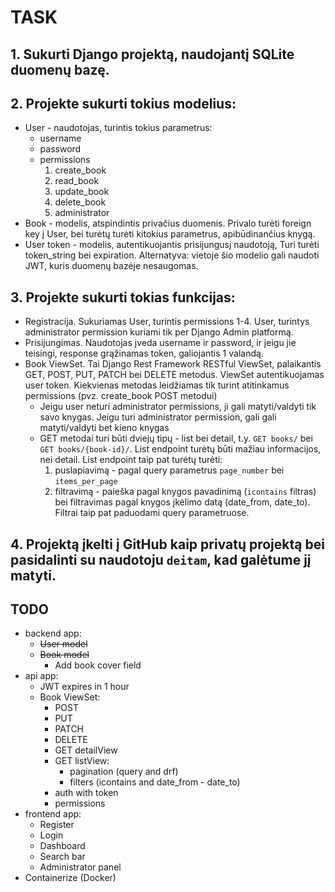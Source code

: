 # TASK

## 1. Sukurti Django projektą, naudojantį SQLite duomenų bazę.

## 2. Projekte sukurti tokius modelius:

* User - naudotojas, turintis tokius parametrus:
    * username
    * password
    * permissions
        1. create_book
        2. read_book
        3. update_book
        4. delete_book
        5. administrator
* Book - modelis, atspindintis privačius duomenis. Privalo turėti foreign key į User, bei turėtų turėti kitokius parametrus, apibūdinančius knygą.
* User token - modelis, autentikuojantis prisijungusį naudotoją, Turi turėti token_string bei expiration. Alternatyva: vietoje šio modelio gali naudoti JWT, kuris duomenų bazėje nesaugomas.

## 3. Projekte sukurti tokias funkcijas:

* Registracija. Sukuriamas User, turintis permissions 1-4. User, turintys administrator
permission kuriami tik per Django Admin platformą.
* Prisijungimas. Naudotojas įveda username ir password, ir jeigu jie teisingi, response
grąžinamas token, galiojantis 1 valandą.
* Book ViewSet. Tai Django Rest Framework RESTful ViewSet, palaikantis GET,
POST, PUT, PATCH bei DELETE metodus. ViewSet autentikuojamas user token.
Kiekvienas metodas leidžiamas tik turint atitinkamus permissions (pvz. create_book
POST metodui)
    * Jeigu user neturi administrator permissions, ji gali matyti/valdyti tik savo knygas. Jeigu turi administrator permission, gali gali matyti/valdyti bet kieno knygas
    * GET metodai turi būti dviejų tipų - list bei detail, t.y. `GET books/` bei `GET books/{book-id}/`. List endpoint turėtų būti mažiau informacijos, nei detail. List
endpoint taip pat turėtų turėti:
        1. puslapiavimą - pagal query parametrus `page_number` bei `items_per_page`
        2. filtravimą - paieška pagal knygos pavadinimą (`icontains` filtras) bei filtravimas pagal knygos įkėlimo datą (date_from, date_to). Filtrai taip pat paduodami query parametruose.

## 4. Projektą įkelti į GitHub kaip privatų projektą bei pasidalinti su naudotoju `deitam`, kad galėtume jį matyti.

## TODO

* backend app:
    * ~~User model~~
    * ~~Book model~~
        * Add book cover field
* api app:
    * JWT expires in 1 hour
    * Book ViewSet:
        * POST
        * PUT
        * PATCH
        * DELETE
        * GET detailView
        * GET listView:
            * pagination (query and drf)
            * filters (icontains and date_from - date_to)
        * auth with token
        * permissions
* frontend app:
    * Register
    * Login
    * Dashboard
    * Search bar
    * Administrator panel
* Containerize (Docker)